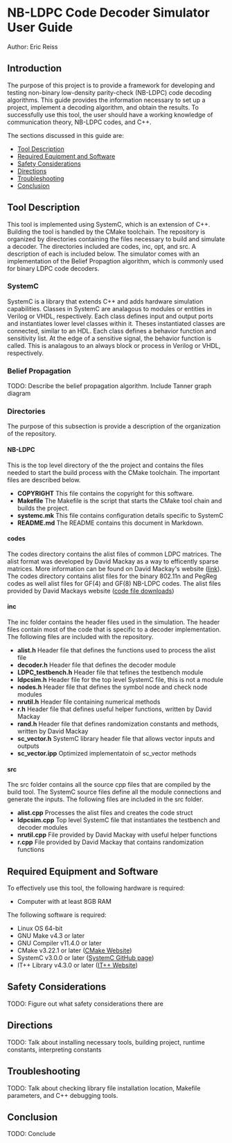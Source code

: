# NB-LDPC Code Decoder Simulator User Guide
Author: Eric Reiss

## Introduction

The purpose of this project is to provide a framework for developing and testing non-binary low-density parity-check (NB-LDPC) code decoding algorithms. This guide provides the information necessary to set up a project, implement a decoding algorithm, and obtain the results. To successfully use this tool, the user should have a working knowledge of communication theory, NB-LDPC codes, and C++.

The sections discussed in this guide are:

- [Tool Description](#tool-description)
- [Required Equipment and Software](#required-equipment-and-software)
- [Safety Considerations](#safety-considerations)
- [Directions](#directions)
- [Troubleshooting](#troubleshooting)
- [Conclusion](#conclusion)

## Tool Description

This tool is implemented using SystemC, which is an extension of C++. Building the tool is handled by the CMake toolchain. The repository is organized by directories containing the files necessary to build and simulate a decoder. The directories included are codes, inc, opt, and src. A description of each is included below. The simulator comes with an implementation of the Belief Propagtion algorithm, which is commonly used for binary LDPC code decoders.

### SystemC

SystemC is a library that extends C++ and adds hardware simulation capabilities. Classes in SystemC are analagous to modules or entities in Verilog or VHDL, respectively. Each class defines input and output ports and instantiates lower level classes within it. Theses instantiated classes are connected, similar to an HDL. Each class defines a behavior function and sensitivity list. At the edge of a sensitive signal, the behavior function is called. This is analagous to an always block or process in Verilog or VHDL, respectively.

### Belief Propagation

TODO: Describe the belief propagation algorithm. Include Tanner graph diagram

### Directories

The purpose of this subsection is provide a description of the organization of the repository.

#### NB-LDPC

This is the top level directory of the the project and contains the files needed to start the build process with the CMake toolchain. The important files are described below.

- **COPYRIGHT** This file contains the copyright for this software.
- **Makefile** The Makefile is the script that starts the CMake tool chain and builds the project.
- **systemc.mk** This file contains configuration details specific to SystemC
- **README.md** The README contains this document in Markdown.

#### codes

The codes directory contains the alist files of common LDPC matrices. The alist format was developed by David Mackay as a way to efficently sparse matrices. More information can be found on David Mackay's website ([link](https://www.inference.org.uk/mackay/codes/alist.html)). The codes directory contains alist files for the binary 802.11n and PegReg codes as well alist files for GF(4) and GF(8) NB-LDPC codes. The alist files provided by David Mackays website ([code file downloads](https://www.inference.org.uk/mackay/codes/))

#### inc

The inc folder contains the header files used in the simulation. The header files contain most of the code that is specific to a decoder implementation. The following files are included with the repository.

- **alist.h** Header file that defines the functions used to process the alist file
- **decoder.h** Header file that defines the decoder module
- **LDPC_testbench.h** Header file that tefines the testbench module
- **ldpcsim.h** Header file for the top level SystemC file, this is not a module
- **nodes.h** Header file that defines the symbol node and check node modules
- **nrutil.h** Header file containing numerical methods
- **r.h** Header file that defines useful helper functions, written by David Mackay
- **rand.h** Header file that defines randomization constants and methods, written by David Mackay
- **sc_vector.h** SystemC library header file that allows vector inputs and outputs
- **sc_vector.ipp** Optimized implementatoin of sc_vector methods

#### src

The src folder contains all the source cpp files that are compiled by the build tool. The SystemC source files define all the module connections and generate the inputs. The following files are included in the src folder.

- **alist.cpp** Processes the alist files and creates the code struct
- **ldpcsim.cpp** Top level SystemC file that instantiates the testbench and decoder modules
- **nrutil.cpp** File provided by David Mackay with useful helper functions
- **r.cpp** File provided by David Mackay that contains randomization functions


## Required Equipment and Software

To effectively use this tool, the following hardware is required:

- Computer with at least 8GB RAM

The following software is required:

- Linux OS 64-bit
- GNU Make v4.3 or later
- GNU Compiler v11.4.0 or later
- CMake v3.22.1 or later ([CMake Website](https://cmake.org/download/))
- SystemC v3.0.0 or later ([SystemC GitHub page](https://github.com/accellera-official/systemc/blob/main/INSTALL.md))
- IT++ Library v4.3.0 or later ([IT++ Website](https://itpp.sourceforge.net/4.3.1/))

## Safety Considerations

TODO: Figure out what safety considerations there are

## Directions

TODO: Talk about installing necessary tools, building project, runtime constants, interpreting constants

## Troubleshooting

TODO: Talk about checking library file installation location, Makefile parameters, and C++ debugging tools.

## Conclusion

TODO: Conclude